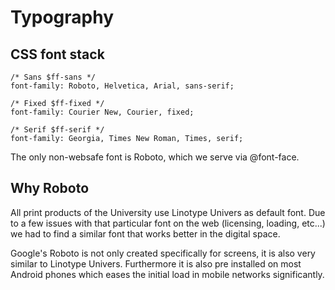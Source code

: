 # Typography

<h2 id="css-font-stack">CSS font stack</h2>

<pre>
<code class="css">/* Sans $ff-sans */
font-family: Roboto, Helvetica, Arial, sans-serif;

/* Fixed $ff-fixed */
font-family: Courier New, Courier, fixed;

/* Serif $ff-serif */
font-family: Georgia, Times New Roman, Times, serif;</code>
</pre>

The only non-websafe font is Roboto, which we serve via @font-face.

<h2 id="why-roboto">Why Roboto</h2>

All print products of the University use Linotype Univers as default font. Due to a few issues with that particular font on the web (licensing, loading, etc...) we had to find a similar font that works better in the digital space.

Google's Roboto is not only created specifically for screens, it is also very similar to Linotype Univers. Furthermore it is also pre installed on most Android phones which eases the initial load in mobile networks significantly.